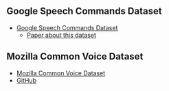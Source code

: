 ## Google Speech Commands Dataset

- [Google Speech Commands Dataset](https://ai.googleblog.com/2017/08/launching-speech-commands-dataset.html)
  - [Paper about this dataset](https://arxiv.org/pdf/1804.03209.pdf)

## Mozilla Common Voice Dataset

- [Mozilla Common Voice Dataset](https://commonvoice.mozilla.org/en/datasets)
- [GitHub](https://github.com/common-voice/cv-dataset)
